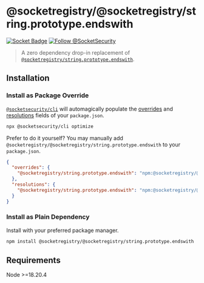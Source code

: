 # @socketregistry/@socketregistry/string.prototype.endswith

[![Socket Badge](https://socket.dev/api/badge/npm/package/@socketregistry/@socketregistry/string.prototype.endswith)](https://socket.dev/npm/package/@socketregistry/@socketregistry/string.prototype.endswith)
[![Follow @SocketSecurity](https://img.shields.io/twitter/follow/SocketSecurity?style=social)](https://twitter.com/SocketSecurity)

> A zero dependency drop-in replacement of
> [`@socketregistry/string.prototype.endswith`](https://www.npmjs.com/package/@socketregistry/string.prototype.endswith).

## Installation

### Install as Package Override

[`@socketsecurity/cli`](https://www.npmjs.com/package/@socketsecurity/cli) will
automagically populate the
[overrides](https://docs.npmjs.com/cli/v9/configuring-npm/package-json#overrides)
and [resolutions](https://yarnpkg.com/configuration/manifest#resolutions) fields
of your `package.json`.

```sh
npx @socketsecurity/cli optimize
```

Prefer to do it yourself? You may manually add
`@socketregistry/@socketregistry/string.prototype.endswith` to your
`package.json`.

```json
{
  "overrides": {
    "@socketregistry/string.prototype.endswith": "npm:@socketregistry/@socketregistry/string.prototype.endswith@^1"
  },
  "resolutions": {
    "@socketregistry/string.prototype.endswith": "npm:@socketregistry/@socketregistry/string.prototype.endswith@^1"
  }
}
```

### Install as Plain Dependency

Install with your preferred package manager.

```sh
npm install @socketregistry/@socketregistry/string.prototype.endswith
```

## Requirements

Node &gt;=18.20.4
